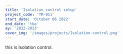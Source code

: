 ```yaml
---
title: 'Isolation control setup'
project_code: 'TM-011'
start_date: 'October 06 2022'
end_date: 'tba'
ay: '2022-2023'
cover_img: '/images/projects/Isolation-control.png'
---
```


this is Isolation control.